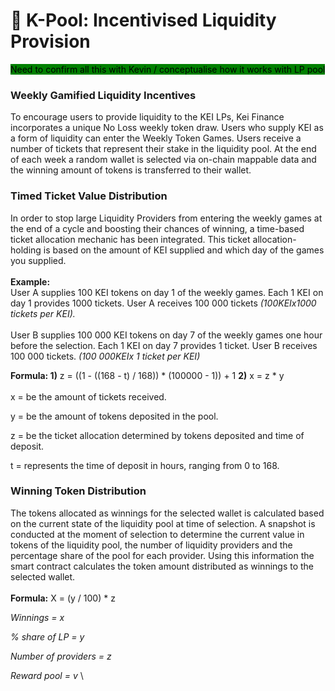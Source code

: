 # 🎲 K-Pool: Incentivised Liquidity Provision

<mark style="background-color:green;">Need to confirm all this with Kevin / conceptualise how it works with LP pool</mark>

### Weekly Gamified Liquidity Incentives&#x20;

To encourage users to provide liquidity to the KEI LPs, Kei Finance incorporates a unique No Loss weekly token draw. Users who supply KEI as a form of liquidity can enter the Weekly Token Games. Users receive a number of tickets that represent their stake in the liquidity pool. At the end of each week a random wallet is selected via on-chain mappable data and the winning amount of tokens is transferred to their wallet.&#x20;

### Timed Ticket Value Distribution&#x20;

In order to stop large Liquidity Providers from entering the weekly games at the end of a cycle and boosting their chances of winning, a time-based ticket allocation mechanic has been integrated. This ticket allocation-holding is based on the amount of KEI supplied and which day of the games you supplied.\
\
**Example:** \
User A supplies 100 KEI tokens on day 1 of the weekly games. Each 1 KEI on day 1 provides 1000 tickets. User A receives 100 000 tickets _(100KEIx1000 tickets per KEI)._ \
\
User B supplies 100 000 KEI tokens on day 7 of the weekly games one hour before the selection. Each 1 KEI on day 7 provides 1 ticket. User B receives 100 000 tickets. _(100 000KEIx 1 ticket per KEI)_&#x20;

**Formula: 1)** z = ((1 - ((168 - t) / 168)) \* (100000 - 1)) + 1 **2)** x = z \* y\
\
x = be the amount of tickets received.

y = be the amount of tokens deposited in the pool.

z = be the ticket allocation determined by tokens deposited and time of deposit.

t = represents the time of deposit in hours, ranging from 0 to 168.

### Winning Token Distribution&#x20;

The tokens allocated as winnings for the selected wallet is calculated based on the current state of the liquidity pool at time of selection. A snapshot is conducted at the moment of selection to determine the current value in tokens of the liquidity pool, the number of liquidity providers and the percentage share of the pool for each provider. Using this information the smart contract calculates the token amount distributed as winnings to the selected wallet. \
\
**Formula:** X = (y / 100) \* z

_Winnings = x_&#x20;

_% share of LP = y_&#x20;

_Number of providers = z_&#x20;

_Reward pool = v_ \



